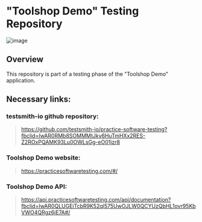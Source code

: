 # "Toolshop Demo" Testing Repository

![image](https://github.com/filipgrzelak/quality/assets/101459177/97a097d1-1a56-4a44-9351-dd51655a7de3)

## Overview
This repository is part of a testing phase of the "Toolshop Demo" application. 

## Necessary links:
### testsmith-io github repository:
> https://github.com/testsmith-io/practice-software-testing?fbclid=IwAR0RMb8SOMMMtJky6HuTmHXx2RES-Z2ROxPQAMK93Lu0OWLsGg-eO01jzr8

### Toolshop Demo website:
> https://practicesoftwaretesting.com/#/

### Toolshop Demo API:
> https://api.practicesoftwaretesting.com/api/documentation?fbclid=IwAR0QLUGEiTcbR9K52ql575UwOJLW0QCYUzQbHL1ovr95KbVWO4QRgz6jE7A#/
